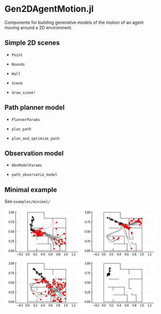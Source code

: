 # Gen2DAgentMotion.jl
Components for building generative models of the motion of an agent moving around a 2D environment.

## Simple 2D scenes

- `Point`

- `Bounds`

- `Wall`

- `Scene`

- `draw_scene!`

## Path planner model

- `PlannerParams`

- `plan_path`

- `plan_and_optimize_path`

## Observation model

- `ObsModelParams`

- `path_observatio_model`

## Minimal example

See `examples/minimal/`

![Inferences from minimal example](/examples/minimal/inferences.png)
